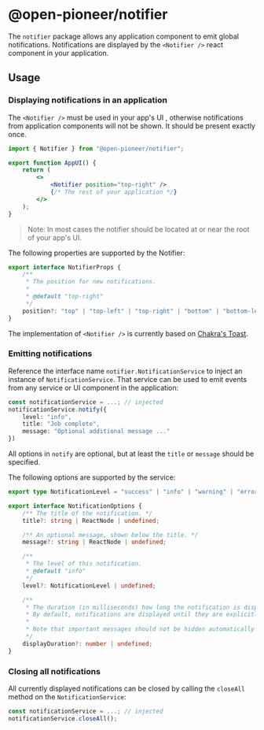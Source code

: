# @open-pioneer/notifier

The `notifier` package allows any application component to emit global notifications.
Notifications are displayed by the `<Notifier />` react component in your application.

## Usage

### Displaying notifications in an application

The `<Notifier />` must be used in your app's UI , otherwise notifications from application components will not be shown. It should be present exactly once.

```jsx
import { Notifier } from "@open-pioneer/notifier";

export function AppUI() {
    return (
        <>
            <Notifier position="top-right" />
            {/* The rest of your application */}
        </>
    );
}
```

> Note: In most cases the notifier should be located at or near the root of your app's UI.

The following properties are supported by the Notifier:

```ts
export interface NotifierProps {
    /**
     * The position for new notifications.
     *
     * @default "top-right"
     */
    position?: "top" | "top-left" | "top-right" | "bottom" | "bottom-left" | "bottom-right";
}
```

The implementation of `<Notifier />` is currently based on [Chakra's Toast](https://chakra-ui.com/docs/components/toast).

### Emitting notifications

Reference the interface name `notifier.NotificationService` to inject an instance of `NotificationService`.
That service can be used to emit events from any service or UI component in the application:

```ts
const notificationService = ...; // injected
notificationService.notify({
    level: "info",
    title: "Job complete",
    message: "Optional additional message ..."
})
```

All options in `notify` are optional, but at least the `title` or `message` should be specified.

The following options are supported by the service:

```ts
export type NotificationLevel = "success" | "info" | "warning" | "error";

export interface NotificationOptions {
    /** The title of the notification. */
    title?: string | ReactNode | undefined;

    /** An optional message, shown below the title. */
    message?: string | ReactNode | undefined;

    /**
     * The level of this notification.
     * @default "info"
     */
    level?: NotificationLevel | undefined;

    /**
     * The duration (in milliseconds) how long the notification is displayed.
     * By default, notifications are displayed until they are explicitly closed by the user.
     *
     * Note that important messages should not be hidden automatically for a11y reasons.
     */
    displayDuration?: number | undefined;
}
```

### Closing all notifications

All currently displayed notifications can be closed by calling the `closeAll` method on the `NotificationService`:

```ts
const notificationService = ...; // injected
notificationService.closeAll();
```
